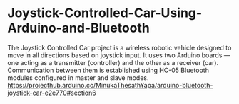 # Joystick-Controlled-Car-Using-Arduino-and-Bluetooth
The Joystick Controlled Car project is a wireless robotic vehicle designed to move in all directions based on joystick input. It uses two Arduino boards — one acting as a transmitter (controller) and the other as a receiver (car). Communication between them is established using HC-05 Bluetooth modules configured in master and slave modes.
https://projecthub.arduino.cc/MinukaThesathYapa/arduino-bluetooth-joystick-car-e2e770#section6
